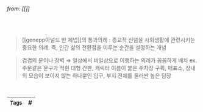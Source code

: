 
###### from: [[]]

<br/>

>[[genepp아널드 반 제넵]]의 통과의례 : 종교적 신념을 사회생활에 관련시키는 중요한 의례. 즉, 인간 삶의 전환점을 이루는 순간을 설명하는 개념

>겹겹의 문이나 장벽 ⇒ 일상에서 비일상으로 이행하는 의례가 꼼꼼하게 배치 ex. 주문같은 문구가 적힌 대형 간판, 캐릭터 이름이 붙은 주차장 구획, 매표소, 장내의 모습이 보이지 않는 하나뿐인 입구, 부지 전체를 둘러싼 높은 담장 

<br/>

| <small> Tags </small> | # |
| --- | --- |
